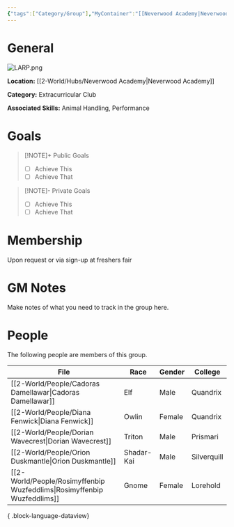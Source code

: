 ```yaml
---
{"tags":["Category/Group"],"MyContainer":"[[Neverwood Academy|Neverwood Academy]]","MyCategory":"Extracurricular Club","image":"LARP.png","obsidianUIMode":"preview","leaders":null,"staff":null,"members":null,"initiates":null,"primary_contact":null,"Skill1":"Animal Handling","Skill2":"Performance","dg-publish":true,"permalink":"/2-world/groups/live-action-roleplaying-guild/","dgPassFrontmatter":true,"updated":"2025-09-29T12:54:12.000+01:00"}
---
```



# General

![LARP.png](/img/user/z_Assets/Extracurriculars/LARP.png)

**Location:** [[2-World/Hubs/Neverwood Academy\|Neverwood Academy]]

**Category:** Extracurricular Club

**Associated Skills:** Animal Handling, Performance

# Goals

> [!NOTE]+ Public Goals
> - [ ] Achieve This
> - [ ] Achieve That

> [!NOTE]- Private Goals
> - [ ] Achieve This
> - [ ] Achieve That

# Membership
Upon request or via sign-up at freshers fair

# GM Notes

Make notes of what you need to track in the group here. 


# People

The following people are members of this group.  


| File                                                                       | Race       | Gender | College     |
| -------------------------------------------------------------------------- | ---------- | ------ | ----------- |
| [[2-World/People/Cadoras Damellawar\|Cadoras Damellawar]]               | Elf        | Male   | Quandrix    |
| [[2-World/People/Diana Fenwick\|Diana Fenwick]]                         | Owlin      | Female | Quandrix    |
| [[2-World/People/Dorian Wavecrest\|Dorian Wavecrest]]                   | Triton     | Male   | Prismari    |
| [[2-World/People/Orion Duskmantle\|Orion Duskmantle]]                   | Shadar-Kai | Male   | Silverquill |
| [[2-World/People/Rosimyffenbip Wuzfeddlims\|Rosimyffenbip Wuzfeddlims]] | Gnome      | Female | Lorehold    |

{ .block-language-dataview}
